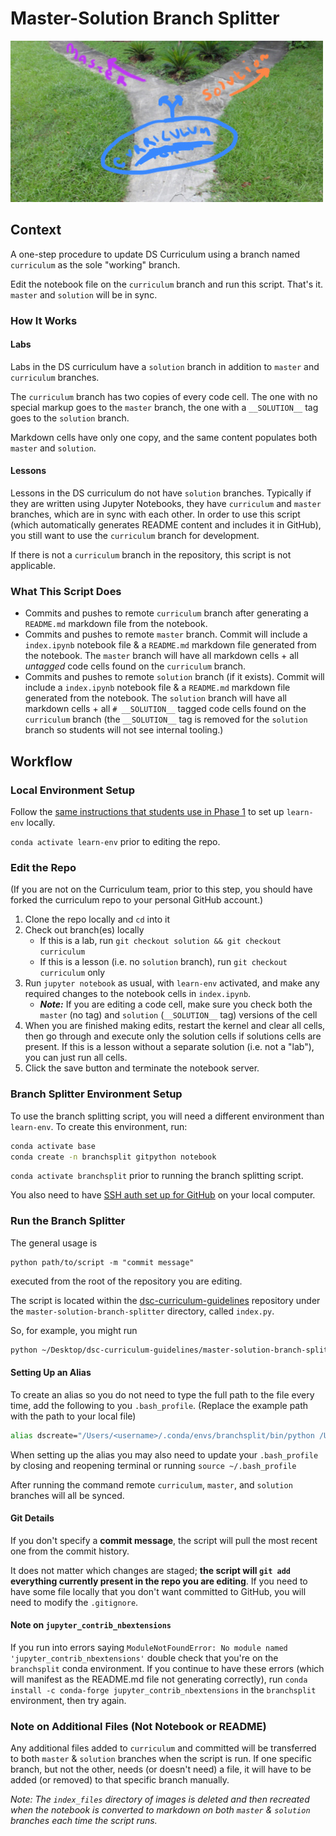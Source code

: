 # Master-Solution Branch Splitter

![Garden of Forking Paths](Garden-of-Forking-Paths.jpg)

## Context

A one-step procedure to update DS Curriculum using a branch named `curriculum` as the sole "working" branch. 

Edit the notebook file on the `curriculum` branch and run this script. That's it. `master` and `solution` will be in sync.

### How It Works

#### Labs

Labs in the DS curriculum have a `solution` branch in addition to `master` and `curriculum` branches.

The `curriculum` branch has two copies of every code cell. The one with no special markup goes to the `master` branch, the one with a `__SOLUTION__` tag goes to the `solution` branch.

Markdown cells have only one copy, and the same content populates both `master` and `solution`.

#### Lessons

Lessons in the DS curriculum do not have `solution` branches. Typically if they are written using Jupyter Notebooks, they have `curriculum` and `master` branches, which are in sync with each other. In order to use this script (which automatically generates README content and includes it in GitHub), you still want to use the `curriculum` branch for development.

If there is not a `curriculum` branch in the repository, this script is not applicable.

### What This Script Does

* Commits and pushes to remote `curriculum` branch after generating a `README.md` markdown file from the notebook.
* Commits and pushes to remote `master` branch. Commit will include a `index.ipynb` notebook file & a `README.md` markdown file generated from the notebook. The `master` branch will have all markdown cells + all _untagged_ code cells found on the `curriculum` branch.
* Commits and pushes to remote `solution` branch (if it exists). Commit will include a `index.ipynb` notebook file & a `README.md` markdown file generated from the notebook. The `solution` branch will have all markdown cells + all `# __SOLUTION__` tagged code cells found on the `curriculum` branch (the `__SOLUTION__` tag is removed for the `solution` branch so students will not see internal tooling.)

## Workflow

### Local Environment Setup

Follow the [same instructions that students use in Phase 1](https://github.com/learn-co-curriculum/dsc-data-science-env-config) to set up `learn-env` locally.

`conda activate learn-env` prior to editing the repo.

### Edit the Repo

(If you are not on the Curriculum team, prior to this step, you should have forked the curriculum repo to your personal GitHub account.)

1. Clone the repo locally and `cd` into it
2. Check out branch(es) locally
   * If this is a lab, run `git checkout solution && git checkout curriculum`
   * If this is a lesson (i.e. no `solution` branch), run `git checkout curriculum` only
3. Run `jupyter notebook` as usual, with `learn-env` activated, and make any required changes to the notebook cells in `index.ipynb`.
   * ***Note:*** If you are editing a code cell, make sure you check both the `master` (no tag) and `solution` (`__SOLUTION__` tag) versions of the cell
4. When you are finished making edits, restart the kernel and clear all cells, then go through and execute only the solution cells if solutions cells are present. If this is a lesson without a separate solution (i.e. not a "lab"), you can just run all cells.
5. Click the save button and terminate the notebook server.

### Branch Splitter Environment Setup

To use the branch splitting script, you will need a different environment than `learn-env`. To create this environment, run:

```bash
conda activate base
conda create -n branchsplit gitpython notebook
```

`conda activate branchsplit` prior to running the branch splitting script.

You also need to have [SSH auth set up for GitHub](https://docs.github.com/en/authentication/connecting-to-github-with-ssh) on your local computer.

### Run the Branch Splitter

The general usage is

```
python path/to/script -m "commit message"
```

executed from the root of the repository you are editing.

The script is located within the [dsc-curriculum-guidelines](https://github.com/learn-co-curriculum/dsc-curriculum-guidelines) repository under the `master-solution-branch-splitter` directory, called `index.py`.

So, for example, you might run

```bash
python ~/Desktop/dsc-curriculum-guidelines/master-solution-branch-splitter/index.py -m "fix typo"
```

#### Setting Up an Alias

To create an alias so you do not need to type the full path to the file every time, add the following to you `.bash_profile`. (Replace the example path with the path to your local file)

```bash
alias dscreate="/Users/<username>/.conda/envs/branchsplit/bin/python /Users/<username>/Development/DS/dsc-curriculum-guidelines/master-solution-branch-splitter/index.py"
```

When setting up the alias you may also need to update your `.bash_profile` by closing and reopening terminal or running `source ~/.bash_profile`

After running the command remote `curriculum`, `master`, and `solution` branches will all be synced.

#### Git Details

If you don't specify a **commit message**, the script will pull the most recent one from the commit history.

It does not matter which changes are staged; **the script will `git add` everything currently present in the repo you are editing**. If you need to have some file locally that you don't want committed to GitHub, you will need to modify the `.gitignore`.

#### Note on `jupyter_contrib_nbextensions`

If you run into errors saying `ModuleNotFoundError: No module named 'jupyter_contrib_nbextensions'` double check that you're on the `branchsplit` conda environment. If you continue to have these errors (which will manifest as the README.md file not generating correctly), run `conda install -c conda-forge jupyter_contrib_nbextensions` in the `branchsplit` environment, then try again.

### Note on Additional Files (Not Notebook or README)

Any additional files added to `curriculum` and committed will be transferred to both `master` & `solution` branches when the script is run.  If one specific branch, but not the other, needs (or doesn't need) a file, it will have to be added (or removed) to that specific branch manually. 

_Note: The `index_files` directory of images is deleted and then recreated when the notebook is converted to markdown on both `master` & `solution` branches each time the script runs._
